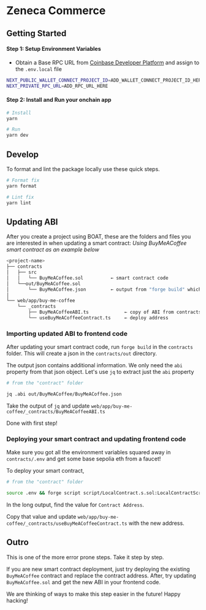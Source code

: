 # Zeneca Commerce

## Getting Started

#### Step 1: Setup Environment Variables

- Obtain a Base RPC URL from [Coinbase Developer Platform](https://www.coinbase.com/developer-platform/products/base-node?utm_source=boat) and assign to the `.env.local` file

```bash
NEXT_PUBLIC_WALLET_CONNECT_PROJECT_ID=ADD_WALLET_CONNECT_PROJECT_ID_HERE
NEXT_PRIVATE_RPC_URL=ADD_RPC_URL_HERE
```

#### Step 2: Install and Run your onchain app

```bash
# Install
yarn

# Run
yarn dev
```

## Develop

To format and lint the package locally use these quick steps.

```bash
# Format fix
yarn format

# Lint fix
yarn lint
```

## Updating ABI

After you create a project using BOAT, these are the folders and files you are interested in when updating a smart contract:
_Using BuyMeACoffee smart contract as an example below_

```bash
<project-name>
├── contracts
│   ├── src
│   │   └── BuyMeACoffee.sol          ← smart contract code
│   └──out/BuyMeACoffee.sol
│       └── BuyMeACoffee.json         ← output from "forge build" which contains the updated ABI
│
└── web/app/buy-me-coffee
    └── _contracts
        ├── BuyMeACoffeeABI.ts             ← copy of ABI from contracts/out/BuyMeACoffee.json
        └── useBuyMeACoffeeContract.ts     ← deploy address
```

### Importing updated ABI to frontend code

After updating your smart contract code, run `forge build` in the `contracts` folder. This will create a json in the `contracts/out` directory.

The output json contains additional information. We only need the `abi` property from that json object. Let's use `jq` to extract just the `abi` property

```bash
# from the "contract" folder

jq .abi out/BuyMeACoffee/BuyMeACoffee.json
```

Take the output of `jq` and update `web/app/buy-me-coffee/_contracts/BuyMeACoffeeABI.ts`

Done with first step!

### Deploying your smart contract and updating frontend code

Make sure you got all the environment variables squared away in `contracts/.env` and get some base sepolia eth from a faucet!

To deploy your smart contract,

```bash
# from the "contract" folder

source .env && forge script script/LocalContract.s.sol:LocalContractScript  --broadcast --rpc-url https://sepolia.base.org
```

In the long output, find the value for `Contract Address`.

Copy that value and update `web/app/buy-me-coffee/_contracts/useBuyMeACoffeeContract.ts` with the new address.

## Outro

This is one of the more error prone steps. Take it step by step.

If you are new smart contract deployment, just try deploying the existing `BuyMeACoffee` contract and replace the contract address. After, try updating `BuyMeACoffee.sol` and get the new ABI in your frontend code.

We are thinking of ways to make this step easier in the future! Happy hacking!
